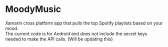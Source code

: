 # MoodyMusic
Xamarin cross platform app that pulls the top Spotify playlists based on your mood.<br>
The current code is for Android and does not include the secret keys needed to make the API calls. (Will be updating this)
